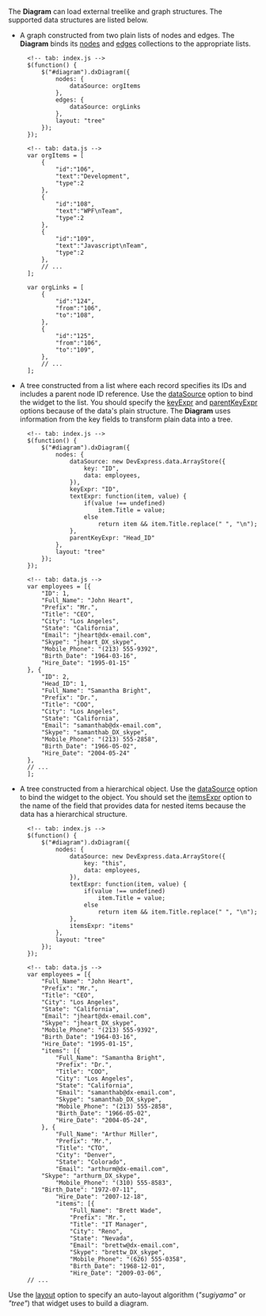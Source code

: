 The **Diagram** can load external treelike and graph structures. The supported data structures are listed below.

- A graph constructed from two plain lists of nodes and edges. The **Diagram** binds its [nodes](/api-reference/10%20UI%20Widgets/dxDiagram/1%20Configuration/nodes '/Documentation/ApiReference/UI_Widgets/dxDiagram/Configuration/nodes/') and [edges](/api-reference/10%20UI%20Widgets/dxDiagram/1%20Configuration/edges '/Documentation/ApiReference/UI_Widgets/dxDiagram/Configuration/edges/') collections to the appropriate lists.

        <!-- tab: index.js -->
        $(function() {
            $("#diagram").dxDiagram({
                nodes: {
                    dataSource: orgItems
                },
                edges: {
                    dataSource: orgLinks
                },
                layout: "tree"
            });
        });
        
        <!-- tab: data.js -->
        var orgItems = [
            {  
                "id":"106",
                "text":"Development",
                "type":2
            },
            {  
                "id":"108",
                "text":"WPF\nTeam",
                "type":2
            },
            {  
                "id":"109",
                "text":"Javascript\nTeam",
                "type":2
            },
            // ...
        ];

        var orgLinks = [  
            {  
                "id":"124",
                "from":"106",
                "to":"108",
            },
            {  
                "id":"125",
                "from":"106",
                "to":"109",
            },
            // ...
        ];

- A tree constructed from a list where each record specifies its IDs and includes a parent node ID reference. Use the [dataSource](/api-reference/10%20UI%20Widgets/dxDiagram/1%20Configuration/nodes/dataSource.md '/Documentation/ApiReference/UI_Widgets/dxDiagram/Configuration/nodes/#dataSource') option to bind the widget to the list. You should specify the [keyExpr](/api-reference/10%20UI%20Widgets/dxDiagram/1%20Configuration/nodes/keyExpr.md '/Documentation/ApiReference/UI_Widgets/dxDiagram/Configuration/nodes/#keyExpr') and [parentKeyExpr](/api-reference/10%20UI%20Widgets/dxDiagram/1%20Configuration/nodes/parentKeyExpr.md '/Documentation/ApiReference/UI_Widgets/dxDiagram/Configuration/nodes/#parentKeyExpr') options because of the data's plain structure. The **Diagram** uses information from the key fields to transform plain data into a tree.  

        <!-- tab: index.js -->
        $(function() {
            $("#diagram").dxDiagram({
                nodes: {
                    dataSource: new DevExpress.data.ArrayStore({
                        key: "ID",
                        data: employees,
                    }),
                    keyExpr: "ID",
                    textExpr: function(item, value) {
                        if(value !== undefined)
                            item.Title = value;
                        else
                            return item && item.Title.replace(" ", "\n");
                    },
                    parentKeyExpr: "Head_ID"
                },
                layout: "tree"
            });
        });

        <!-- tab: data.js -->
        var employees = [{
            "ID": 1,
            "Full_Name": "John Heart",
            "Prefix": "Mr.",
            "Title": "CEO",
            "City": "Los Angeles",
            "State": "California",
            "Email": "jheart@dx-email.com",
            "Skype": "jheart_DX_skype",
            "Mobile_Phone": "(213) 555-9392",
            "Birth_Date": "1964-03-16",
            "Hire_Date": "1995-01-15"
        }, {
            "ID": 2,
            "Head_ID": 1,
            "Full_Name": "Samantha Bright",
            "Prefix": "Dr.",
            "Title": "COO",
            "City": "Los Angeles",
            "State": "California",
            "Email": "samanthab@dx-email.com",
            "Skype": "samanthab_DX_skype",
            "Mobile_Phone": "(213) 555-2858",
            "Birth_Date": "1966-05-02",
            "Hire_Date": "2004-05-24"
        },
        // ...
        ];

- A tree constructed from a hierarchical object. Use the [dataSource](/api-reference/10%20UI%20Widgets/dxDiagram/1%20Configuration/nodes/dataSource.md '/Documentation/ApiReference/UI_Widgets/dxDiagram/Configuration/nodes/#dataSource') option to bind the widget to the object. You should set the [itemsExpr](/api-reference/10%20UI%20Widgets/dxDiagram/1%20Configuration/nodes/itemsExpr.md '/Documentation/ApiReference/UI_Widgets/dxDiagram/Configuration/nodes/#itemsExpr') option to the name of the field that provides data for nested items because the data has a hierarchical structure.

        <!-- tab: index.js -->
        $(function() {
            $("#diagram").dxDiagram({
                nodes: {
                    dataSource: new DevExpress.data.ArrayStore({
                        key: "this",
                        data: employees,
                    }),
                    textExpr: function(item, value) {
                        if(value !== undefined)
                            item.Title = value;
                        else
                            return item && item.Title.replace(" ", "\n");
                    },
                    itemsExpr: "items"
                },
                layout: "tree"
            });
        });

        <!-- tab: data.js -->
        var employees = [{
            "Full_Name": "John Heart",
            "Prefix": "Mr.",
            "Title": "CEO",
            "City": "Los Angeles",
            "State": "California",
            "Email": "jheart@dx-email.com",
            "Skype": "jheart_DX_skype",
            "Mobile_Phone": "(213) 555-9392",
            "Birth_Date": "1964-03-16",
            "Hire_Date": "1995-01-15",
            "items": [{
                "Full_Name": "Samantha Bright",
                "Prefix": "Dr.",
                "Title": "COO",
                "City": "Los Angeles",
                "State": "California",
                "Email": "samanthab@dx-email.com",
                "Skype": "samanthab_DX_skype",
                "Mobile_Phone": "(213) 555-2858",
                "Birth_Date": "1966-05-02",
                "Hire_Date": "2004-05-24",
            }, {
                "Full_Name": "Arthur Miller",
                "Prefix": "Mr.",
                "Title": "CTO",
                "City": "Denver",
                "State": "Colorado",
                "Email": "arthurm@dx-email.com",
            "Skype": "arthurm_DX_skype",
                "Mobile_Phone": "(310) 555-8583",
            "Birth_Date": "1972-07-11",
                "Hire_Date": "2007-12-18",
                "items": [{
                    "Full_Name": "Brett Wade",
                    "Prefix": "Mr.",
                    "Title": "IT Manager",
                    "City": "Reno",
                    "State": "Nevada",
                    "Email": "brettw@dx-email.com",
                    "Skype": "brettw_DX_skype",
                    "Mobile_Phone": "(626) 555-0358",
                    "Birth_Date": "1968-12-01",
                    "Hire_Date": "2009-03-06",
        // ...

Use the [layout](/api-reference/10%20UI%20Widgets/dxDiagram/1%20Configuration/layout.md '/Documentation/ApiReference/UI_Widgets/dxDiagram/Configuration/#layout') option to specify an auto-layout algorithm (*"sugiyama"* or *"tree"*) that widget uses to build a diagram.